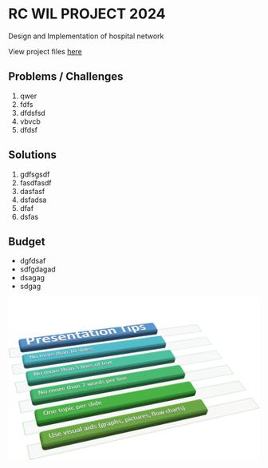 # RC WIL PROJECT 2024
Design and Implementation of hospital network

View project files [here](https://github.com/motau-kamogelo/RC_WIL_PROJECT2024/tree/main/XITM6329_DIgital_Dynamos)

## Problems / Challenges
1. qwer
2. fdfs
3. dfdsfsd
4. vbvcb
5. dfdsf

## Solutions
1. gdfsgsdf
2. fasdfasdf
3. dasfasf
4. dsfadsa
5. dfaf
6. dsfas

## Budget
- dgfdsaf
- sdfgdagad
- dsagag
- sdgag

![](https://github.com/motau-kamogelo/RC_WIL_PROJECT2024/blob/main/XITM6329_DIgital_Dynamos/Presentation%20Tips.png)
